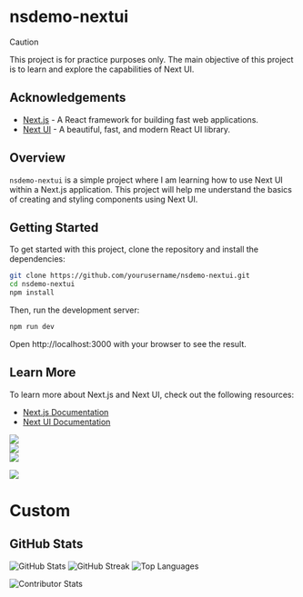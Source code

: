 # nsdemo-nextui

> [!CAUTION]
> This project is for practice purposes only. The main objective of this project is to learn and explore the capabilities of Next UI.

## Acknowledgements

- [Next.js](https://nextjs.org) - A React framework for building fast web applications.
- [Next UI](https://nextui.org) - A beautiful, fast, and modern React UI library.

## Overview

`nsdemo-nextui` is a simple project where I am learning how to use Next UI within a Next.js application. This project will help me understand the basics of creating and styling components using Next UI.

## Getting Started

To get started with this project, clone the repository and install the dependencies:

```bash
git clone https://github.com/yourusername/nsdemo-nextui.git
cd nsdemo-nextui
npm install
```

Then, run the development server:

```bash
npm run dev
```

Open http://localhost:3000 with your browser to see the result.

## Learn More

To learn more about Next.js and Next UI, check out the following resources:

- [Next.js Documentation](https://nextjs.org/docs)
- [Next UI Documentation](https://nextui.org/docs)



![](https://github-readme-stats.vercel.app/api?username=nsgpriyanshu&theme=github_dark&hide_border=true&include_all_commits=false&count_private=false)<br/>
![](https://github-readme-streak-stats.herokuapp.com/?user=nsgpriyanshu&theme=github_dark&hide_border=true)<br/>
![](https://github-readme-stats.vercel.app/api/top-langs/?username=nsgpriyanshu&theme=github_dark&hide_border=true&include_all_commits=false&count_private=false&layout=compact)

![](https://github-contributor-stats.vercel.app/api?username=nsgpriyanshu&limit=5&theme=github_dark&combine_all_yearly_contributions=true)

<!-- Proudly created with GPRM ( https://gprm.itsvg.in ) -->


# Custom 


## GitHub Stats

![GitHub Stats](https://github-readme-stats.vercel.app/api?username=nsgpriyanshu&hide_border=true&include_all_commits=false&count_private=false&title_color=ffffff&text_color=f10a0a&bg_color=00000000&border_color=f10a0a)
![GitHub Streak](https://github-readme-streak-stats.herokuapp.com/?user=nsgpriyanshu&hide_border=true&ring=f10a0a&fire=f10a0a&currStreakLabel=f10a0a&background=00000000&border=f10a0a&stroke=f10a0a)
![Top Languages](https://github-readme-stats.vercel.app/api/top-langs/?username=nsgpriyanshu&hide_border=true&include_all_commits=false&count_private=false&layout=compact&title_color=ffffff&text_color=f10a0a&bg_color=00000000&border_color=f10a0a)

![Contributor Stats](https://github-contributor-stats.vercel.app/api?username=nsgpriyanshu&limit=5&theme=github_dark&combine_all_yearly_contributions=true)

<!-- Proudly created with GPRM ( https://gprm.itsvg.in ) -->